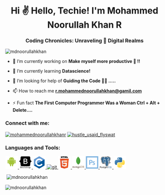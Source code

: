 ## 

<h1 align="center">Hi ✌️ Hello, Techie! I'm Mohammed Noorullah Khan R</h1>
<h3 align="center">Coding Chronicles: Unraveling 🤖 Digital Realms</h3>

<p align="left"> <img src="https://komarev.com/ghpvc/?username=mdnoorullahkhan&label=Profile%20views&color=0e75b6&style=flat" alt="mdnoorullahkhan" /> </p>

- 🔭 I’m currently working on **Make myself more productive 🧩 !!**

- 🌱 I’m currently learning **Datascience!**

- 🤝 I’m looking for help of **Guiding the Code 👩‍💻 .....**

- 📫 How to reach me **r.mohammednoorullahkhan@gamil.com**

- ⚡ Fun fact **The First Computer Programmer Was a Woman Ctrl + Alt + Delete....**

<h3 align="left">Connect with me:</h3>
<p align="left">
<a href="https://linkedin.com/in/mohammednoorullahkhanr" target="blank"><img align="center" src="https://raw.githubusercontent.com/rahuldkjain/github-profile-readme-generator/master/src/images/icons/Social/linked-in-alt.svg" alt="mohammednoorullahkhanr" height="30" width="40" /></a>
<a href="https://instagram.com/hustle_usaid_flyswat" target="blank"><img align="center" src="https://raw.githubusercontent.com/rahuldkjain/github-profile-readme-generator/master/src/images/icons/Social/instagram.svg" alt="hustle_usaid_flyswat" height="30" width="40" /></a>
</p>

<h3 align="left">Languages and Tools:</h3>
<p align="left"> <a href="https://developer.android.com" target="_blank" rel="noreferrer"> <img src="https://raw.githubusercontent.com/devicons/devicon/master/icons/android/android-original-wordmark.svg" alt="android" width="40" height="40"/> </a> <a href="https://getbootstrap.com" target="_blank" rel="noreferrer"> <img src="https://raw.githubusercontent.com/devicons/devicon/master/icons/bootstrap/bootstrap-plain-wordmark.svg" alt="bootstrap" width="40" height="40"/> </a> <a href="https://www.cprogramming.com/" target="_blank" rel="noreferrer"> <img src="https://raw.githubusercontent.com/devicons/devicon/master/icons/c/c-original.svg" alt="c" width="40" height="40"/> </a> <a href="https://git-scm.com/" target="_blank" rel="noreferrer"> <img src="https://www.vectorlogo.zone/logos/git-scm/git-scm-icon.svg" alt="git" width="40" height="40"/> </a> <a href="https://www.w3.org/html/" target="_blank" rel="noreferrer"> <img src="https://raw.githubusercontent.com/devicons/devicon/master/icons/html5/html5-original-wordmark.svg" alt="html5" width="40" height="40"/> </a> <a href="https://www.mongodb.com/" target="_blank" rel="noreferrer"> <img src="https://raw.githubusercontent.com/devicons/devicon/master/icons/mongodb/mongodb-original-wordmark.svg" alt="mongodb" width="40" height="40"/> </a> <a href="https://www.photoshop.com/en" target="_blank" rel="noreferrer"> <img src="https://raw.githubusercontent.com/devicons/devicon/master/icons/photoshop/photoshop-line.svg" alt="photoshop" width="40" height="40"/> </a> <a href="https://www.postgresql.org" target="_blank" rel="noreferrer"> <img src="https://raw.githubusercontent.com/devicons/devicon/master/icons/postgresql/postgresql-original-wordmark.svg" alt="postgresql" width="40" height="40"/> </a> <a href="https://www.python.org" target="_blank" rel="noreferrer"> <img src="https://raw.githubusercontent.com/devicons/devicon/master/icons/python/python-original.svg" alt="python" width="40" height="40"/> </a> </p>

<p>&nbsp;<img align="center" src="https://github-readme-stats.vercel.app/api?username=mdnoorullahkhan&show_icons=true&locale=en" alt="mdnoorullahkhan" /></p>

<p><img align="center" src="https://github-readme-streak-stats.herokuapp.com/?user=mdnoorullahkhan&" alt="mdnoorullahkhan" /></p>

